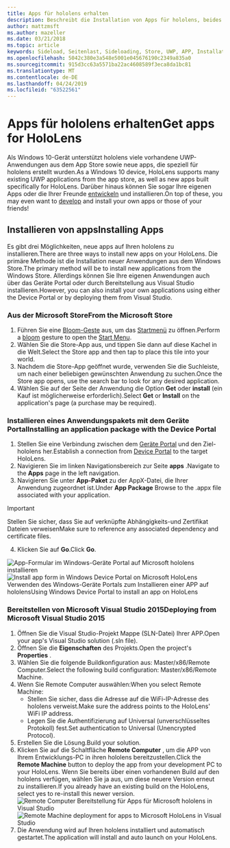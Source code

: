 ```yaml
---
title: Apps für hololens erhalten
description: Beschreibt die Installation von Apps für hololens, beides über das Microsoft Store und das Sideloading.
author: mattzmsft
ms.author: mazeller
ms.date: 03/21/2018
ms.topic: article
keywords: Sideload, Seitenlast, Sideloading, Store, UWP, APP, Installation
ms.openlocfilehash: 5042c380e3a548e5001e045676190c2349a835a0
ms.sourcegitcommit: 915d3cc63a5571ba22ac4608589f3eca8da1bc81
ms.translationtype: MT
ms.contentlocale: de-DE
ms.lasthandoff: 04/24/2019
ms.locfileid: "63522561"
---
```

# <a name="get-apps-for-hololens"></a><span data-ttu-id="73780-104">Apps für hololens erhalten</span><span class="sxs-lookup"><span data-stu-id="73780-104">Get apps for HoloLens</span></span>

<span data-ttu-id="73780-105">Als Windows 10-Gerät unterstützt hololens viele vorhandene UWP-Anwendungen aus dem App Store sowie neue apps, die speziell für hololens erstellt wurden.</span><span class="sxs-lookup"><span data-stu-id="73780-105">As a Windows 10 device, HoloLens supports many existing UWP applications from the app store, as well as new apps built specifically for HoloLens.</span></span> <span data-ttu-id="73780-106">Darüber hinaus können Sie sogar Ihre eigenen Apps oder die Ihrer Freunde [entwickeln](development-overview.md) und installieren.</span><span class="sxs-lookup"><span data-stu-id="73780-106">On top of these, you may even want to [develop](development-overview.md) and install your own apps or those of your friends!</span></span>

## <a name="installing-apps"></a><span data-ttu-id="73780-107">Installieren von apps</span><span class="sxs-lookup"><span data-stu-id="73780-107">Installing Apps</span></span>

<span data-ttu-id="73780-108">Es gibt drei Möglichkeiten, neue apps auf Ihren hololens zu installieren.</span><span class="sxs-lookup"><span data-stu-id="73780-108">There are three ways to install new apps on your HoloLens.</span></span> <span data-ttu-id="73780-109">Die primäre Methode ist die Installation neuer Anwendungen aus dem Windows Store.</span><span class="sxs-lookup"><span data-stu-id="73780-109">The primary method will be to install new applications from the Windows Store.</span></span> <span data-ttu-id="73780-110">Allerdings können Sie Ihre eigenen Anwendungen auch über das Geräte Portal oder durch Bereitstellung aus Visual Studio installieren.</span><span class="sxs-lookup"><span data-stu-id="73780-110">However, you can also install your own applications using either the Device Portal or by deploying them from Visual Studio.</span></span>

### <a name="from-the-microsoft-store"></a><span data-ttu-id="73780-111">Aus der Microsoft Store</span><span class="sxs-lookup"><span data-stu-id="73780-111">From the Microsoft Store</span></span>
1. <span data-ttu-id="73780-112">Führen Sie eine [Bloom-Geste](gestures.md#bloom) aus, um das [Startmenü](navigating-the-windows-mixed-reality-home.md#start-menu) zu öffnen.</span><span class="sxs-lookup"><span data-stu-id="73780-112">Perform a [bloom](gestures.md#bloom) gesture to open the [Start Menu](navigating-the-windows-mixed-reality-home.md#start-menu).</span></span>
2. <span data-ttu-id="73780-113">Wählen Sie die Store-App aus, und tippen Sie dann auf diese Kachel in die Welt.</span><span class="sxs-lookup"><span data-stu-id="73780-113">Select the Store app and then tap to place this tile into your world.</span></span>
3. <span data-ttu-id="73780-114">Nachdem die Store-App geöffnet wurde, verwenden Sie die Suchleiste, um nach einer beliebigen gewünschten Anwendung zu suchen.</span><span class="sxs-lookup"><span data-stu-id="73780-114">Once the Store app opens, use the search bar to look for any desired application.</span></span>
4. <span data-ttu-id="73780-115">Wählen Sie auf der Seite der Anwendung die Option **Get** oder **install** (ein Kauf ist möglicherweise erforderlich).</span><span class="sxs-lookup"><span data-stu-id="73780-115">Select **Get** or **Install** on the application's page (a purchase may be required).</span></span>

### <a name="installing-an-application-package-with-the-device-portal"></a><span data-ttu-id="73780-116">Installieren eines Anwendungspakets mit dem Geräte Portal</span><span class="sxs-lookup"><span data-stu-id="73780-116">Installing an application package with the Device Portal</span></span>
1. <span data-ttu-id="73780-117">Stellen Sie eine Verbindung zwischen dem [Geräte Portal](using-the-windows-device-portal.md) und den Ziel-hololens her.</span><span class="sxs-lookup"><span data-stu-id="73780-117">Establish a connection from [Device Portal](using-the-windows-device-portal.md) to the target HoloLens.</span></span>
2. <span data-ttu-id="73780-118">Navigieren Sie im linken Navigationsbereich zur Seite **apps** .</span><span class="sxs-lookup"><span data-stu-id="73780-118">Navigate to the **Apps** page in the left navigation.</span></span>
3. <span data-ttu-id="73780-119">Navigieren Sie unter **App-Paket** zu der AppX-Datei, die Ihrer Anwendung zugeordnet ist.</span><span class="sxs-lookup"><span data-stu-id="73780-119">Under **App Package** Browse to the .appx file associated with your application.</span></span>
  >[!IMPORTANT]
  ><span data-ttu-id="73780-120">Stellen Sie sicher, dass Sie auf verknüpfte Abhängigkeits-und Zertifikat Dateien verweisen</span><span class="sxs-lookup"><span data-stu-id="73780-120">Make sure to reference any associated dependency and certificate files.</span></span>

4. <span data-ttu-id="73780-121">Klicken Sie auf **Go**.</span><span class="sxs-lookup"><span data-stu-id="73780-121">Click **Go**.</span></span>

<span data-ttu-id="73780-122">![App-Formular im Windows-Geräte Portal auf Microsoft hololens installieren](images/deviceportal-appmanager.jpg)</span><span class="sxs-lookup"><span data-stu-id="73780-122">![Install app form in Windows Device Portal on Microsoft HoloLens](images/deviceportal-appmanager.jpg)</span></span><br>
<span data-ttu-id="73780-123">Verwenden des Windows-Geräte Portals zum Installieren einer APP auf hololens</span><span class="sxs-lookup"><span data-stu-id="73780-123">Using Windows Device Portal to install an app on HoloLens</span></span>

### <a name="deploying-from-microsoft-visual-studio-2015"></a><span data-ttu-id="73780-124">Bereitstellen von Microsoft Visual Studio 2015</span><span class="sxs-lookup"><span data-stu-id="73780-124">Deploying from Microsoft Visual Studio 2015</span></span>
1. <span data-ttu-id="73780-125">Öffnen Sie die Visual Studio-Projekt Mappe (SLN-Datei) Ihrer APP.</span><span class="sxs-lookup"><span data-stu-id="73780-125">Open your app's Visual Studio solution (.sln file).</span></span>
2. <span data-ttu-id="73780-126">Öffnen Sie die **Eigenschaften** des Projekts.</span><span class="sxs-lookup"><span data-stu-id="73780-126">Open the project's **Properties** .</span></span>
3. <span data-ttu-id="73780-127">Wählen Sie die folgende Buildkonfiguration aus: Master/x86/Remote Computer.</span><span class="sxs-lookup"><span data-stu-id="73780-127">Select the following build configuration: Master/x86/Remote Machine.</span></span>
4. <span data-ttu-id="73780-128">Wenn Sie Remote Computer auswählen:</span><span class="sxs-lookup"><span data-stu-id="73780-128">When you select Remote Machine:</span></span>
   * <span data-ttu-id="73780-129">Stellen Sie sicher, dass die Adresse auf die WiFi-IP-Adresse des hololens verweist.</span><span class="sxs-lookup"><span data-stu-id="73780-129">Make sure the address points to the HoloLens' WiFi IP address.</span></span>
   * <span data-ttu-id="73780-130">Legen Sie die Authentifizierung auf Universal (unverschlüsseltes Protokoll) fest.</span><span class="sxs-lookup"><span data-stu-id="73780-130">Set authentication to Universal (Unencrypted Protocol).</span></span>
5. <span data-ttu-id="73780-131">Erstellen Sie die Lösung.</span><span class="sxs-lookup"><span data-stu-id="73780-131">Build your solution.</span></span>
6. <span data-ttu-id="73780-132">Klicken Sie auf die Schaltfläche **Remote Computer** , um die APP von Ihrem Entwicklungs-PC in ihren hololens bereitzustellen.</span><span class="sxs-lookup"><span data-stu-id="73780-132">Click the **Remote Machine** button to deploy the app from your development PC to your HoloLens.</span></span> <span data-ttu-id="73780-133">Wenn Sie bereits über einen vorhandenen Build auf den hololens verfügen, wählen Sie ja aus, um diese neuere Version erneut zu installieren.</span><span class="sxs-lookup"><span data-stu-id="73780-133">If you already have an existing build on the HoloLens, select yes to re-install this newer version.</span></span><br>
  <span data-ttu-id="73780-134">![Remote Computer Bereitstellung für Apps für Microsoft hololens in Visual Studio](images/vs2015-remotedeployment.jpg)</span><span class="sxs-lookup"><span data-stu-id="73780-134">![Remote Machine deployment for apps to Microsoft HoloLens in Visual Studio](images/vs2015-remotedeployment.jpg)</span></span><br>
7. <span data-ttu-id="73780-135">Die Anwendung wird auf Ihren hololens installiert und automatisch gestartet.</span><span class="sxs-lookup"><span data-stu-id="73780-135">The application will install and auto launch on your HoloLens.</span></span>
